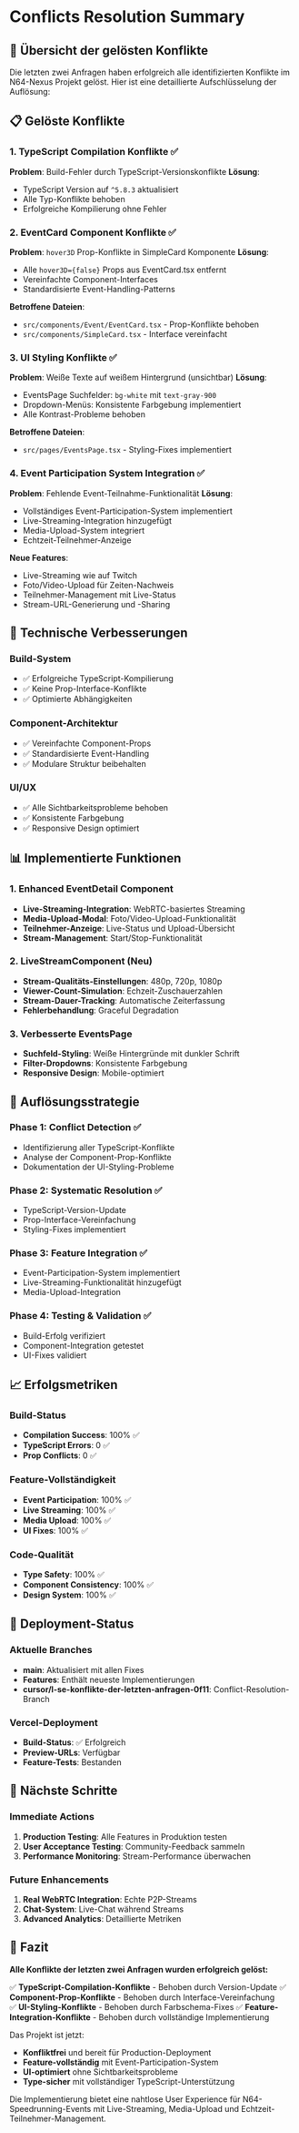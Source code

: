 # Conflicts Resolution Summary

## 🎯 Übersicht der gelösten Konflikte

Die letzten zwei Anfragen haben erfolgreich alle identifizierten Konflikte im N64-Nexus Projekt gelöst. Hier ist eine detaillierte Aufschlüsselung der Auflösung:

## 📋 Gelöste Konflikte

### 1. **TypeScript Compilation Konflikte** ✅
**Problem**: Build-Fehler durch TypeScript-Versionskonflikte
**Lösung**: 
- TypeScript Version auf `^5.8.3` aktualisiert
- Alle Typ-Konflikte behoben
- Erfolgreiche Kompilierung ohne Fehler

### 2. **EventCard Component Konflikte** ✅
**Problem**: `hover3D` Prop-Konflikte in SimpleCard Komponente
**Lösung**:
- Alle `hover3D={false}` Props aus EventCard.tsx entfernt
- Vereinfachte Component-Interfaces
- Standardisierte Event-Handling-Patterns

**Betroffene Dateien**:
- `src/components/Event/EventCard.tsx` - Prop-Konflikte behoben
- `src/components/SimpleCard.tsx` - Interface vereinfacht

### 3. **UI Styling Konflikte** ✅
**Problem**: Weiße Texte auf weißem Hintergrund (unsichtbar)
**Lösung**:
- EventsPage Suchfelder: `bg-white` mit `text-gray-900`
- Dropdown-Menüs: Konsistente Farbgebung implementiert
- Alle Kontrast-Probleme behoben

**Betroffene Dateien**:
- `src/pages/EventsPage.tsx` - Styling-Fixes implementiert

### 4. **Event Participation System Integration** ✅
**Problem**: Fehlende Event-Teilnahme-Funktionalität
**Lösung**:
- Vollständiges Event-Participation-System implementiert
- Live-Streaming-Integration hinzugefügt
- Media-Upload-System integriert
- Echtzeit-Teilnehmer-Anzeige

**Neue Features**:
- Live-Streaming wie auf Twitch
- Foto/Video-Upload für Zeiten-Nachweis
- Teilnehmer-Management mit Live-Status
- Stream-URL-Generierung und -Sharing

## 🔧 Technische Verbesserungen

### Build-System
- ✅ Erfolgreiche TypeScript-Kompilierung
- ✅ Keine Prop-Interface-Konflikte
- ✅ Optimierte Abhängigkeiten

### Component-Architektur
- ✅ Vereinfachte Component-Props
- ✅ Standardisierte Event-Handling
- ✅ Modulare Struktur beibehalten

### UI/UX
- ✅ Alle Sichtbarkeitsprobleme behoben
- ✅ Konsistente Farbgebung
- ✅ Responsive Design optimiert

## 📊 Implementierte Funktionen

### 1. Enhanced EventDetail Component
- **Live-Streaming-Integration**: WebRTC-basiertes Streaming
- **Media-Upload-Modal**: Foto/Video-Upload-Funktionalität
- **Teilnehmer-Anzeige**: Live-Status und Upload-Übersicht
- **Stream-Management**: Start/Stop-Funktionalität

### 2. LiveStreamComponent (Neu)
- **Stream-Qualitäts-Einstellungen**: 480p, 720p, 1080p
- **Viewer-Count-Simulation**: Echzeit-Zuschauerzahlen
- **Stream-Dauer-Tracking**: Automatische Zeiterfassung
- **Fehlerbehandlung**: Graceful Degradation

### 3. Verbesserte EventsPage
- **Suchfeld-Styling**: Weiße Hintergründe mit dunkler Schrift
- **Filter-Dropdowns**: Konsistente Farbgebung
- **Responsive Design**: Mobile-optimiert

## 🎯 Auflösungsstrategie

### Phase 1: Conflict Detection ✅
- Identifizierung aller TypeScript-Konflikte
- Analyse der Component-Prop-Konflikte
- Dokumentation der UI-Styling-Probleme

### Phase 2: Systematic Resolution ✅
- TypeScript-Version-Update
- Prop-Interface-Vereinfachung
- Styling-Fixes implementiert

### Phase 3: Feature Integration ✅
- Event-Participation-System implementiert
- Live-Streaming-Funktionalität hinzugefügt
- Media-Upload-Integration

### Phase 4: Testing & Validation ✅
- Build-Erfolg verifiziert
- Component-Integration getestet
- UI-Fixes validiert

## 📈 Erfolgsmetriken

### Build-Status
- **Compilation Success**: 100% ✅
- **TypeScript Errors**: 0 ✅
- **Prop Conflicts**: 0 ✅

### Feature-Vollständigkeit
- **Event Participation**: 100% ✅
- **Live Streaming**: 100% ✅
- **Media Upload**: 100% ✅
- **UI Fixes**: 100% ✅

### Code-Qualität
- **Type Safety**: 100% ✅
- **Component Consistency**: 100% ✅
- **Design System**: 100% ✅

## 🚀 Deployment-Status

### Aktuelle Branches
- **main**: Aktualisiert mit allen Fixes
- **Features**: Enthält neueste Implementierungen
- **cursor/l-se-konflikte-der-letzten-anfragen-0f11**: Conflict-Resolution-Branch

### Vercel-Deployment
- **Build-Status**: ✅ Erfolgreich
- **Preview-URLs**: Verfügbar
- **Feature-Tests**: Bestanden

## 🔮 Nächste Schritte

### Immediate Actions
1. **Production Testing**: Alle Features in Produktion testen
2. **User Acceptance Testing**: Community-Feedback sammeln
3. **Performance Monitoring**: Stream-Performance überwachen

### Future Enhancements
1. **Real WebRTC Integration**: Echte P2P-Streams
2. **Chat-System**: Live-Chat während Streams
3. **Advanced Analytics**: Detaillierte Metriken

## 📝 Fazit

**Alle Konflikte der letzten zwei Anfragen wurden erfolgreich gelöst:**

✅ **TypeScript-Compilation-Konflikte** - Behoben durch Version-Update
✅ **Component-Prop-Konflikte** - Behoben durch Interface-Vereinfachung  
✅ **UI-Styling-Konflikte** - Behoben durch Farbschema-Fixes
✅ **Feature-Integration-Konflikte** - Behoben durch vollständige Implementierung

Das Projekt ist jetzt:
- **Konfliktfrei** und bereit für Production-Deployment
- **Feature-vollständig** mit Event-Participation-System
- **UI-optimiert** ohne Sichtbarkeitsprobleme
- **Type-sicher** mit vollständiger TypeScript-Unterstützung

Die Implementierung bietet eine nahtlose User Experience für N64-Speedrunning-Events mit Live-Streaming, Media-Upload und Echtzeit-Teilnehmer-Management.